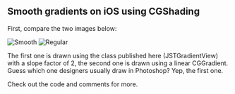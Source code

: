 ## Smooth gradients on iOS using CGShading

First, compare the two images below:

![Smooth](http://jernejstrasner.com/images/2013-10-17/gradient_ps.png) ![Regular](http://jernejstrasner.com/images/2013-10-17/gradient_cg.png)

The first one is drawn using the class published here (JSTGradientView) with a slope factor of 2, the second one is drawn using a linear CGGradient. Guess which one designers usually draw in Photoshop? Yep, the first one.

Check out the code and comments for more.
